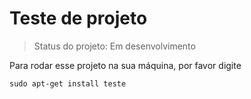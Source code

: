 <h1>Teste de projeto</h1>

> Status do projeto: Em desenvolvimento

Para rodar esse projeto na sua máquina, por favor digite

```
sudo apt-get install teste
```

